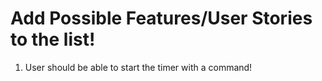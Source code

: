 # Add Possible Features/User Stories to the list!

1. User should be able to start the timer with a command!